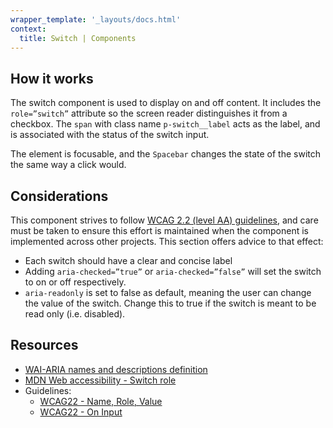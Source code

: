 ```yaml
---
wrapper_template: '_layouts/docs.html'
context:
  title: Switch | Components
---
```


## How it works

The switch component is used to display on and off content. It includes the `role=”switch”` attribute so the screen reader distinguishes it from a checkbox. The `span` with class name `p-switch__label` acts as the label, and is associated with the status of the switch input.

The element is focusable, and the `Spacebar` changes the state of the switch the same way a click would.

## Considerations

This component strives to follow [WCAG 2.2 (level AA) guidelines](https://www.w3.org/TR/WCAG22/), and care must be taken to ensure this effort is maintained when the component is implemented across other projects. This section offers advice to that effect:

- Each switch should have a clear and concise label
- Adding `aria-checked=”true”` or `aria-checked=”false”` will set the switch to on or off respectively.
- `aria-readonly` is set to false as default, meaning the user can change the value of the switch. Change this to true if the switch is meant to be read only (i.e. disabled).

## Resources

- [WAI-ARIA names and descriptions definition](https://www.w3.org/WAI/ARIA/apg/practices/names-and-descriptions/)
- [MDN Web accessibility - Switch role](https://developer.mozilla.org/en-US/docs/Web/Accessibility/ARIA/Roles/switch_role)
- Guidelines:
  - [WCAG22 - Name, Role, Value](https://www.w3.org/WAI/WCAG22/Understanding/name-role-value)
  - [WCAG22 - On Input](https://www.w3.org/WAI/WCAG22/Understanding/on-input)
